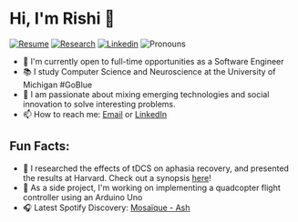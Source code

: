 # Hi, I'm Rishi 👋
<!--[![Website](https://img.shields.io/badge/Website-rishibarad.github.io-blue?style=flat-square&link=https://rishibarad.github.io/)](https://rishibarad.github.io/)-->
[![Resume](https://img.shields.io/badge/Resume-Resume.pdf-blue?style=flat-square&link=https://rishibarad.github.io/assets/Rishi_Barad_Resume.pdf)](https://rishibarad.github.io/assets/Rishi_Barad_Resume.pdf)
[![Research](https://img.shields.io/badge/Research-Abstract-orange?style=flat-square&link=https://www.iomcworld.org/proceedings/effect-of-transcranial-direct-current-stimulation-on-aphasia-recovery-49710.html)](https://www.iomcworld.org/proceedings/effect-of-transcranial-direct-current-stimulation-on-aphasia-recovery-49710.html)
[![Linkedin](https://img.shields.io/badge/-LinkedIn-blue?style=flat-square&logo=Linkedin&logoColor=white&link=https://www.linkedin.com/in/rishibarad/)](https://www.linkedin.com/in/rishibarad/)
![Pronouns](https://img.shields.io/badge/Pronouns-He%2FHim%2FHis-brightgreen?style=flat-square)



- 💬 I'm currently open to full-time opportunities as a Software Engineer
- 📚 I study Computer Science and Neuroscience at the University of Michigan #GoBlue 
- 🎯 I am passionate about mixing emerging technologies and social innovation to solve interesting problems. 
- 📫 How to reach me: [Email](mailto:rishib@umich.edu) or [LinkedIn](https://linkedin.com/in/rishibarad/)

## Fun Facts:
- 🔭 I researched the effects of tDCS on aphasia recovery, and presented the results at Harvard. Check out a synopsis [here](https://www.iomcworld.org/proceedings/effect-of-transcranial-direct-current-stimulation-on-aphasia-recovery-49710.html)!
- 🚀 As a side project, I'm working on implementing a quadcopter flight controller using an Arduino Uno
- 🎧 Latest Spotify Discovery: [Mosaïque - Ash](https://open.spotify.com/track/3bbqxT5UGZsvTy1r3txs0t?si=VfQqTMWISKi-vBxdk4MoBA)

